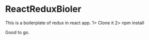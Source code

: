 # ReactReduxBioler

This is a boilerplate of redux in react app.
1> Clone it
2> npm install

Good to go.
